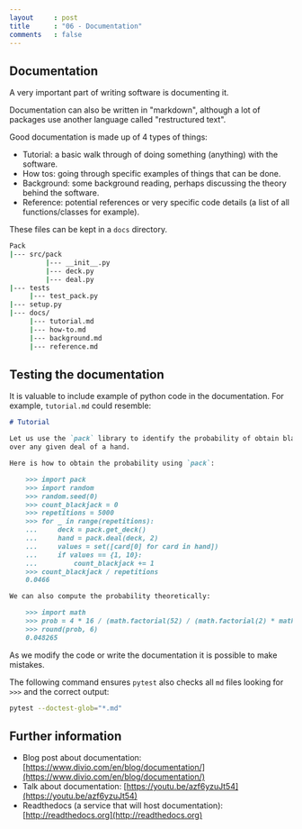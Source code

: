 ```yaml
---
layout     : post
title      : "06 - Documentation"
comments   : false
---
```


## Documentation

A very important part of writing software is documenting it.

Documentation can also be written in "markdown", although a lot of packages use
another language called "restructured text".

Good documentation is made up of 4 types of things:

- Tutorial: a basic walk through of doing something (anything) with the
  software.
- How tos: going through specific examples of things that can be done.
- Background: some background reading, perhaps discussing the theory behind the
  software.
- Reference: potential references or very specific code details (a list of all
  functions/classes for example).

These files can be kept in a `docs` directory.

```bash
Pack
|--- src/pack
         |--- __init__.py
         |--- deck.py
         |--- deal.py
|--- tests
     |--- test_pack.py
|--- setup.py
|--- docs/
     |--- tutorial.md
     |--- how-to.md
     |--- background.md
     |--- reference.md
```

## Testing the documentation

It is valuable to include example of python code in the documentation. For
example, `tutorial.md` could resemble:

```markdown
# Tutorial

Let us use the `pack` library to identify the probability of obtain black jack
over any given deal of a hand.

Here is how to obtain the probability using `pack`:

    >>> import pack
	>>> import random
	>>> random.seed(0)
	>>> count_blackjack = 0
	>>> repetitions = 5000
	>>> for _ in range(repetitions):
	...     deck = pack.get_deck()
	...     hand = pack.deal(deck, 2)
	...     values = set([card[0] for card in hand])
	...     if values == {1, 10}:
	...         count_blackjack += 1
	>>> count_blackjack / repetitions
	0.0466

We can also compute the probability theoretically:

	>>> import math
	>>> prob = 4 * 16 / (math.factorial(52) / (math.factorial(2) * math.factorial(52 - 2)))
    >>> round(prob, 6)
    0.048265

```

As we modify the code or write the documentation it is possible to make
mistakes.

The following command ensures `pytest` also checks all `md` files looking for
`>>>` and the correct output:

```bash
pytest --doctest-glob="*.md"
```

## Further information

- Blog post about documentation:
  [https://www.divio.com/en/blog/documentation/](https://www.divio.com/en/blog/documentation/)
- Talk about documentation:
  [https://youtu.be/azf6yzuJt54](https://youtu.be/azf6yzuJt54)
- Readthedocs (a service that will host documentation):
  [http://readthedocs.org](http://readthedocs.org)
